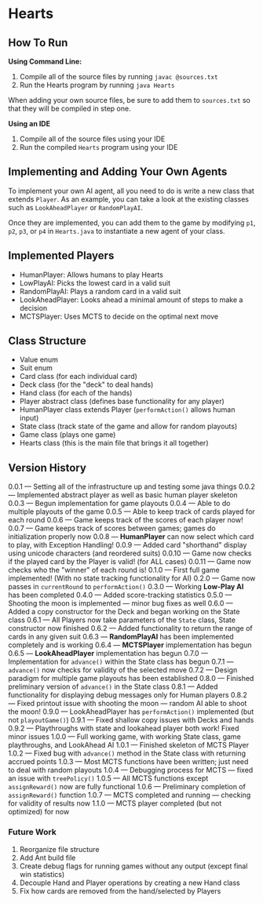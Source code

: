 # Hearts

## How To Run

**Using Command Line:**

1. Compile all of the source files by running `javac @sources.txt`
2. Run the Hearts program by running `java Hearts`

When adding your own source files, be sure to add them to `sources.txt` so that they will be compiled in step one.

**Using an IDE**

1. Compile all of the source files using your IDE
2. Run the compiled `Hearts` program using your IDE

## Implementing and Adding Your Own Agents

To implement your own AI agent, all you need to do is write a new class that extends `Player`. As an example, you can take a look at the existing classes such as `LookAheadPlayer` or `RandomPlayAI`.

Once they are implemented, you can add them to the game by modifying `p1`, `p2`, `p3`, or `p4` in `Hearts.java` to instantiate a new agent of your class.

## Implemented Players

- HumanPlayer: Allows humans to play Hearts
- LowPlayAI: Picks the lowest card in a valid suit
- RandomPlayAI: Plays a random card in a valid suit
- LookAheadPlayer: Looks ahead a minimal amount of steps to make a decision
- MCTSPlayer: Uses MCTS to decide on the optimal next move

## Class Structure

- Value enum
- Suit enum
- Card class (for each individual card)
- Deck class (for the "deck" to deal hands)
- Hand class (for each of the hands)
- Player abstract class (defines base functionality for any player)
- HumanPlayer class extends Player (`performAction()` allows human input)
- State class (track state of the game and allow for random playouts)
- Game class (plays one game)
- Hearts class (this is the main file that brings it all together)

## Version History

0.0.1 &mdash;  Setting all of the infrastructure up and testing some java things
0.0.2 &mdash;  Implemented abstract player as well as basic human player skeleton
0.0.3 &mdash;  Begun implementation for game playouts
0.0.4 &mdash;  Able to do multiple playouts of the game
0.0.5 &mdash;  Able to keep track of cards played for each round
0.0.6 &mdash;  Game keeps track of the scores of each player now!
0.0.7 &mdash;  Game keeps track of scores between games; games do initialization properly now
0.0.8 &mdash;  **HumanPlayer** can now select which card to play, with Exception Handling!
0.0.9 &mdash;  Added card "shorthand" display using unicode characters (and reordered suits)
0.0.10 &mdash; Game now checks if the played card by the Player is valid! (for ALL cases)
0.0.11 &mdash; Game now checks who the "winner" of each round is!
0.1.0 &mdash;  First full game implemented! (With no state tracking functionality for AI)
0.2.0 &mdash;  Game now passes in `currentRound` to `performAction()`
0.3.0 &mdash;  Working **Low-Play AI** has been completed
0.4.0 &mdash;  Added score-tracking statistics
0.5.0 &mdash;  Shooting the moon is implemented &mdash; minor bug fixes as well
0.6.0 &mdash;  Added a copy constructor for the Deck and began working on the State class
0.6.1 &mdash;  All Players now take parameters of the `State` class, State constructor now finished
0.6.2 &mdash;  Added functionality to return the range of cards in any given suit
0.6.3 &mdash;  **RandomPlayAI** has been implemented completely and is working
0.6.4 &mdash;  **MCTSPlayer** implementation has begun
0.6.5 &mdash;  **LookAheadPlayer** implementation has begun
0.7.0 &mdash;  Implementation for `advance()` within the State class has begun
0.7.1 &mdash;  `advance()` now checks for validity of the selected move
0.7.2 &mdash;  Design paradigm for multiple game playouts has been established
0.8.0 &mdash;  Finished preliminary version of `advance()` in the State class
0.8.1 &mdash;  Added functionality for displaying debug messages only for Human players
0.8.2 &mdash;  Fixed printout issue with shooting the moon &mdash; random AI able to shoot the moon!
0.9.0 &mdash;  LookAheadPlayer has `performAction()` implemented (but not `playoutGame()`)
0.9.1 &mdash;  Fixed shallow copy issues with Decks and hands
0.9.2 &mdash;  Playthroughs with state and lookahead player both work! Fixed minor issues
1.0.0 &mdash;  Full working game, with working State class, game playthroughs, and LookAhead AI
1.0.1 &mdash;  Finished skeleton of MCTS Player
1.0.2 &mdash;  Fixed bug with `advance()` method in the State class with returning accrued points
1.0.3 &mdash;  Most MCTS functions have been written; just need to deal with random playouts
1.0.4 &mdash;  Debugging process for MCTS &mdash; fixed an issue with `treePolicy()`
1.0.5 &mdash;  All MCTS functions except `assignReward()` now are fully functional
1.0.6 &mdash;  Preliminary completion of `assignReward()` function
1.0.7 &mdash;  MCTS completed and running &mdash; checking for validity of results now
1.1.0 &mdash;  MCTS player completed (but not optimized) for now

### Future Work

1. Reorganize file structure
2. Add Ant build file
3. Create debug flags for running games without any output (except final win statistics)
4. Decouple Hand and Player operations by creating a new Hand class
5. Fix how cards are removed from the hand/selected by Players
